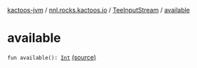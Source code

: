 [kactoos-jvm](../../index.md) / [nnl.rocks.kactoos.io](../index.md) / [TeeInputStream](index.md) / [available](./available.md)

# available

`fun available(): `[`Int`](https://kotlinlang.org/api/latest/jvm/stdlib/kotlin/-int/index.html) [(source)](https://github.com/neonailol/kactoos/blob/master/kactoos-jvm/src/main/kotlin/nnl/rocks/kactoos/io/TeeInputStream.kt#L55)